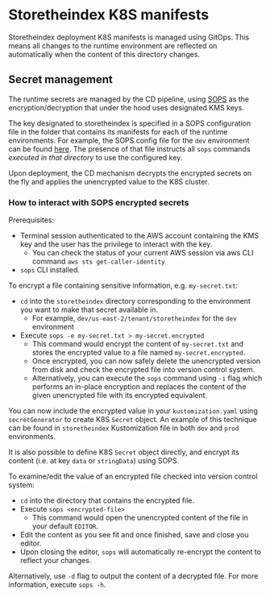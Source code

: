 # Storetheindex K8S manifests

Storetheindex deployment K8S manifests is managed using GitOps. This means all changes to the
runtime environment are reflected on automatically when the content of this directory changes.

## Secret management

The runtime secrets are managed by the CD pipeline, using [SOPS](https://github.com/mozilla/sops) as
the encryption/decryption that under the hood uses designated KMS keys.

The key designated to storetheindex is specified in a SOPS configuration file in the folder that
contains its manifests for each of the runtime environments. For example, the SOPS config file for
the `dev` environment can be found [here](dev/us-east-2/tenant/storetheindex/.sops.yaml). The
presence of that file instructs all `sops` commands _executed in that directory_ to use the
configured key.

Upon deployment, the CD mechanism decrypts the encrypted secrets on the fly and applies the
unencrypted value to the K8S cluster.

### How to interact with SOPS encrypted secrets

Prerequisites:

* Terminal session authenticated to the AWS account containing the KMS key and the user has the
  privilege to interact with the key.
    * You can check the status of your current AWS session via aws CLI
      command `aws sts get-caller-identity`
* `sops` CLI installed.

To encrypt a file containing sensitive information, e.g. `my-secret.txt`:

* `cd` into the `storetheindex` directory corresponding to the environment you want to make that
  secret available in.
    * For example, `dev/us-east-2/tenant/storetheindex` for the `dev` environment
* Execute `sops -e my-secret.txt > my-secret.encrypted`
    * This command would encrypt the content of `my-secret.txt` and stores the encrypted value to a
      file named `my-secret.encrypted`.
    * Once encrypted, you can now safely delete the unencrypted version from disk and check the
      encrypted file into version control system.
    * Alternatively, you can execute the `sops` command using `-i` flag which performs an in-place
      encryption and replaces the content of the given unencrypted file with its encrypted
      equivalent.

You can now include the encrypted value in your `kustomization.yaml` using `secretGenerator` to
create K8S `Secret` object. An example of this technique can be found in `storetheindex`
Kustomization file in both `dev` and `prod` environments.

It is also possible to define K8S `Secret` object directly, and encrypt its content (i.e. at
key `data` or `stringData`) using SOPS.

To examine/edit the value of an encrypted file checked into version control system:

* `cd` into the directory that contains the encrypted file.
* Execute `sops <encrypted-file>`
    * This command would open the unencrypted content of the file in your default `EDITOR`.
* Edit the content as you see fit and once finished, save and close you editor.
* Upon closing the editor, `sops` will automatically re-encrypt the content to reflect your changes.

Alternatively, use `-d` flag to output the content of a decrypted file. For more information,
execute `sops -h`. 
